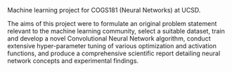 Machine learning project for COGS181 (Neural Networks) at UCSD.

The aims of this project were to formulate an original problem statement relevant to the machine learning community, select a suitable dataset, train and develop a novel Convolutional Neural Network algorithm, conduct extensive hyper-parameter tuning of various optimization and activation functions, and produce a comprehensive scientific report detailing neural network concepts and experimental findings.

